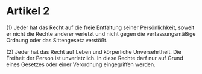 # Artikel 2 

(1) Jeder hat das Recht auf die freie Entfaltung seiner Persönlichkeit, 
soweit er nicht die Rechte anderer verletzt und nicht gegen die 
verfassungsmäßige Ordnung oder das Sittengesetz verstößt. 

(2) Jeder hat das Recht auf Leben und körperliche Unversehrtheit. Die 
Freiheit der Person ist unverletzlich. In diese Rechte darf nur auf 
Grund eines Gesetzes oder einer Verordnung eingegriffen werden. 